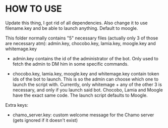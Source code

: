 # HOW TO USE
Update this thing, I got rid of all dependencies. Also change it to use filename.key and be
able to launch anything. Default to moogle.

This folder normally contains "5" necessary files (actually only 3 of those are necessary atm):
admin.key, chocobo.key, lamia.key, moogle.key and whitemage.key

- admin.key contains the id of the administrator of the bot.
  Only used to fetch the admin to DM him in some specific commands.

- chocobo.key, lamia.key, moogle.key and whitemage.key contain token ids of the bot to launch.
  This is so the admin can choose which one to launch the script with.
  Currently, only whitemage + any of the other 3 is necessary, and only if you launch said bot.
  Chocobo, Lamia and Moogle have the exact same code. The launch script defaults to Moogle.

Extra keys:
- chamo_server.key: custom welcome message for the Chamo server (gets ignored if it doesn't exist)

